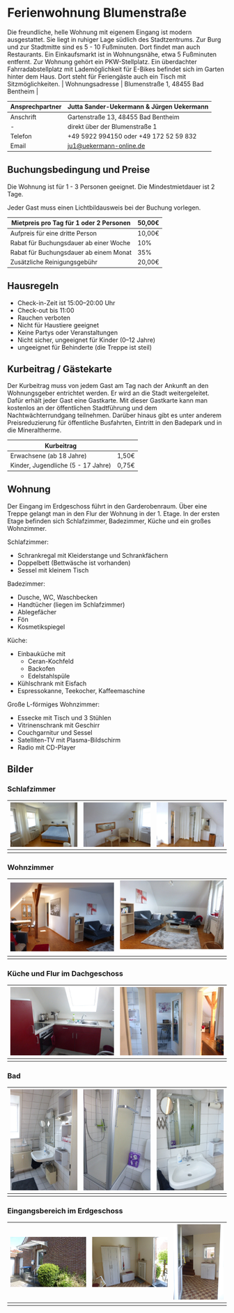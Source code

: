 # Ferienwohnung Blumenstraße

Die freundliche, helle Wohnung mit eigenem Eingang ist modern ausgestattet. Sie liegt in ruhiger Lage südlich des Stadtzentrums. Zur Burg und zur Stadtmitte sind es 5 - 10 Fußminuten. Dort findet man auch Restaurants. Ein Einkaufsmarkt ist in Wohnungsnähe, etwa 5 Fußminuten entfernt. 
Zur Wohnung gehört ein PKW-Stellplatz. Ein überdachter Fahrradabstellplatz mit Lademöglichkeit für E-Bikes befindet sich im Garten hinter dem Haus. Dort steht für Feriengäste auch ein Tisch mit Sitzmöglichkeiten. 
| Wohnungsadresse | Blumenstraße 1, 48455 Bad Bentheim |


| Ansprechpartner | Jutta Sander-Uekermann & Jürgen Uekermann |
|---|---|
| Anschrift | Gartenstraße 13, 48455 Bad Bentheim | 
|-| direkt über der Blumenstraße 1 |
| Telefon | +49 5922 994150 oder +49 172 52 59 832 |
| Email | ju1@uekermann-online.de |

## Buchungsbedingung und Preise

Die Wohnung ist für 1 - 3 Personen geeignet. Die Mindestmietdauer ist 2 Tage.

Jeder Gast muss einen Lichtbildausweis bei der Buchung vorlegen. 

| Mietpreis pro Tag für 1 oder 2 Personen | 50,00€ |
|---|---|
| Aufpreis für eine dritte Person | 10,00€ |
| Rabat für Buchungsdauer ab einer Woche | 10% |
| Rabat für Buchungsdauer ab einem Monat | 35% |
| Zusätzliche Reinigungsgebühr | 20,00€ |


## Hausregeln

* Check-in-Zeit ist 15:00–20:00 Uhr
* Check-out bis 11:00
* Rauchen verboten
* Nicht für Haustiere geeignet
* Keine Partys oder Veranstaltungen
* Nicht sicher, ungeeignet für Kinder (0–12 Jahre)
* ungeeignet für Behinderte (die Treppe ist steil)


## Kurbeitrag / Gästekarte

Der Kurbeitrag muss von jedem Gast am Tag nach der Ankunft an den Wohnungsgeber entrichtet werden. Er wird an die Stadt weitergeleitet. Dafür erhält jeder Gast eine Gastkarte. Mit dieser Gastkarte kann man kostenlos an der öffentlichen Stadtführung  und dem Nachtwächterrundgang teilnehmen. Darüber hinaus gibt es unter anderem Preisreduzierung für öffentliche Busfahrten, Eintritt in den Badepark und in die Mineraltherme.

| Kurbeitrag | |
|---|---|
| Erwachsene (ab 18 Jahre) | 1,50€ |
| Kinder, Jugendliche (5 - 17 Jahre) | 0,75€ |

## Wohnung

Der Eingang im Erdgeschoss führt in den Garderobenraum. Über eine Treppe gelangt man in den Flur der Wohnung in der 1. Etage.
In der ersten Etage befinden sich Schlafzimmer, Badezimmer, Küche und ein großes Wohnzimmer.

Schlafzimmer:

* Schrankregal mit Kleiderstange und Schrankfächern
* Doppelbett (Bettwäsche ist vorhanden)
* Sessel mit kleinem Tisch

Badezimmer:

* Dusche, WC, Waschbecken
* Handtücher (liegen im Schlafzimmer)
* Ablegefächer
* Fön
* Kosmetikspiegel

Küche:

* Einbauküche mit
    * Ceran-Kochfeld
    * Backofen
    * Edelstahlspüle 
* Kühlschrank mit Eisfach
* Espressokanne, Teekocher, Kaffeemaschine

Große L-förmiges Wohnzimmer:
* Essecke mit Tisch und 3 Stühlen
* Vitrinenschrank mit Geschirr
* Couchgarnitur und Sessel
* Satelliten-TV mit Plasma-Bildschirm
* Radio mit CD-Player
           
## Bilder

### Schlafzimmer

| ![](/schlafzimmer-B1.JPG) | ![](/schlafzimmer-B2.JPG) | ![](/schlafzimmer-B3.JPG) |
|-|-|-|
| | | |

### Wohnzimmer

| ![](/wohnzimmer-B1.JPG) | ![](/wohnzimmer-B2.JPG) |
|-|-|
| | |

### Küche und Flur im Dachgeschoss

| ![](/küche.JPG) | ![](/flur-oben.JPG) |
|-|-|
| | |

### Bad 

| ![](/bad-B1.JPG) | ![](/bad-B2.JPG) | ![](/bad-B3.JPG) |
|-|-|-|
| | | |

### Eingangsbereich im Erdgeschoss

| ![](/eingang.JPG) | ![](/flurgarderobe.JPG) | ![](/flur-treppe.JPG) |
|-|-|-|
| | | |
